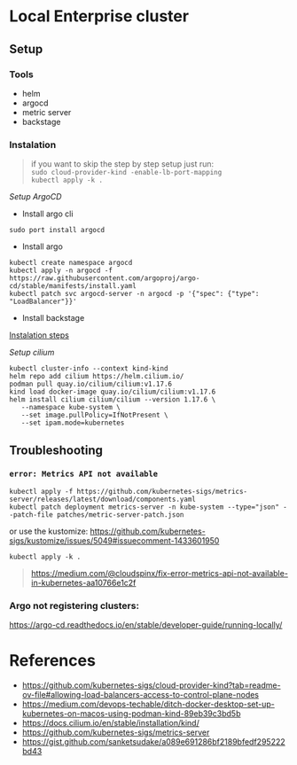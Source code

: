 # Local Enterprise cluster

## Setup


### Tools

- helm
- argocd
- metric server
- backstage

### Instalation


> if you want to skip the step by step setup just run: <br>
> `sudo cloud-provider-kind -enable-lb-port-mapping`<br>
> `kubectl apply -k .`

*Setup ArgoCD*

- Install argo cli

`sudo port install argocd`

- Install argo
```
kubectl create namespace argocd
kubectl apply -n argocd -f https://raw.githubusercontent.com/argoproj/argo-cd/stable/manifests/install.yaml
kubectl patch svc argocd-server -n argocd -p '{"spec": {"type": "LoadBalancer"}}'
```

- Install backstage

[Instalation steps](https://backstage.io/docs/deployment/k8s)

*Setup cilium*
```
kubectl cluster-info --context kind-kind
helm repo add cilium https://helm.cilium.io/
podman pull quay.io/cilium/cilium:v1.17.6
kind load docker-image quay.io/cilium/cilium:v1.17.6
helm install cilium cilium/cilium --version 1.17.6 \
   --namespace kube-system \
   --set image.pullPolicy=IfNotPresent \
   --set ipam.mode=kubernetes

```

## Troubleshooting

### `error: Metrics API not available`

```
kubectl apply -f https://github.com/kubernetes-sigs/metrics-server/releases/latest/download/components.yaml
kubectl patch deployment metrics-server -n kube-system --type="json" --patch-file patches/metric-server-patch.json
```

or use the kustomize:
https://github.com/kubernetes-sigs/kustomize/issues/5049#issuecomment-1433601950

`kubectl apply -k .`

> https://medium.com/@cloudspinx/fix-error-metrics-api-not-available-in-kubernetes-aa10766e1c2f

### Argo not registering clusters:
https://argo-cd.readthedocs.io/en/stable/developer-guide/running-locally/

# References
- https://github.com/kubernetes-sigs/cloud-provider-kind?tab=readme-ov-file#allowing-load-balancers-access-to-control-plane-nodes
- https://medium.com/devops-techable/ditch-docker-desktop-set-up-kubernetes-on-macos-using-podman-kind-89eb39c3bd5b
- https://docs.cilium.io/en/stable/installation/kind/
- https://github.com/kubernetes-sigs/metrics-server
- https://gist.github.com/sanketsudake/a089e691286bf2189bfedf295222bd43